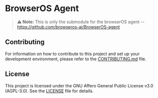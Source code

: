# BrowserOS Agent

> **⚠️ Note:** This is only the submodule for the browserOS agent -- https://github.com/browseros-ai/BrowserOS-agent  

## Contributing

For information on how to contribute to this project and set up your development environment, please refer to the [CONTRIBUTING.md](./CONTRIBUTING.md) file.

## License

This project is licensed under the GNU Affero General Public License v3.0 (AGPL-3.0). See the [LICENSE](LICENSE) file for details.
